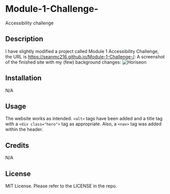 # Module-1-Challenge-
Accessibility challenge
## Description

I have slightly modified a project called Module 1 Accessibility Challenge, the URL is https://seanmc216.github.io/Module-1-Challenge-/: A screenshot of the finished site with my (few) background changes: ![Horiseon](https://user-images.githubusercontent.com/103222228/207405914-f791af49-ae7a-41be-976f-d3a3051c766d.png)
## Installation
N/A
## Usage

The website works as intended. 
```<alt>``` tags have been added and a title tag with a ```<div class="hero">``` tag as appropriate. Also, a ```<nav>``` tag was added within the header.
## Credits
N/A
## License
MIT License. Please refer to the LICENSE in the repo.

